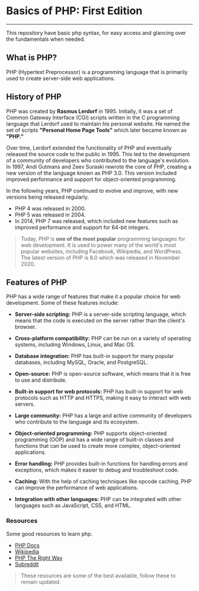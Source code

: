 # Basics of PHP: First Edition

---

This repository have basic php syntax, for easy access and glancing over the fundamentals when needed.

## What is PHP?

PHP (Hypertext Preprocessor) is a programming language that is primarily used to create server-side web applications.

## History of PHP

PHP was created by **Rasmus Lerdorf** in 1995. Initially, it was a set of Common Gateway Interface (CGI) scripts written in the C programming language that Lerdorf used to maintain his personal website. He named the set of scripts **"Personal Home Page Tools"** which later became known as **"PHP."**

Over time, Lerdorf extended the functionality of PHP and eventually released the source code to the public in 1995. This led to the development of a community of developers who contributed to the language's evolution. In 1997, Andi Gutmans and Zeev Suraski rewrote the core of PHP, creating a new version of the language known as PHP 3.0. This version included improved performance and support for object-oriented programming.

In the following years, PHP continued to evolve and improve, with new versions being released regularly.

- PHP 4 was released in 2000.
- PHP 5 was released in 2004.
- In 2014, PHP 7 was released, which included new features such as improved performance and support for 64-bit integers.

> Today, PHP is **one of the most popular** programming languages for web development. It is used to power many of the world's most popular websites, including Facebook, Wikipedia, and WordPress. The latest version of PHP is 8.0 which was released in November 2020.

## Features of PHP

PHP has a wide range of features that make it a popular choice for web development. Some of these features include:

- **Server-side scripting:** PHP is a server-side scripting language, which means that the code is executed on the server rather than the client's browser.

- **Cross-platform compatibility:** PHP can be run on a variety of operating systems, including Windows, Linux, and Mac OS.

- **Database integration:** PHP has built-in support for many popular databases, including MySQL, Oracle, and PostgreSQL.

- **Open-source:** PHP is open-source software, which means that it is free to use and distribute.

- **Built-in support for web protocols:** PHP has built-in support for web protocols such as HTTP and HTTPS, making it easy to interact with web servers.

- **Large community:** PHP has a large and active community of developers who contribute to the language and its ecosystem.

- **Object-oriented programming:** PHP supports object-oriented programming (OOP) and has a wide range of built-in classes and functions that can be used to create more complex, object-oriented applications.

- **Error handling:** PHP provides built-in functions for handling errors and exceptions, which makes it easier to debug and troubleshoot code.

- **Caching:** With the help of caching techniques like opcode caching, PHP can improve the performance of web applications.

- **Integration with other languages:** PHP can be integrated with other languages such as JavaScript, CSS, and HTML.

### Resources

Some good resources to learn php.

- [PHP Docs][php_docs]
- [Wikipedia][php_wiki]
- [PHP The Right Way][php_way]
- [Subreddit][php_reddit]

[php_docs]: https://www.php.net/manual/en/
[php_wiki]: https://en.wikipedia.org/wiki/PHP
[php_way]: https://phptherightway.com/
[php_reddit]: https://www.reddit.com/r/PHP/

> These resources are some of the best available, follow these to remain updated.
